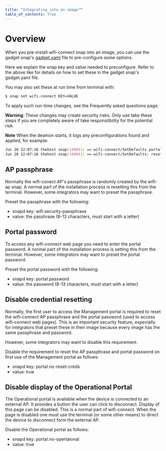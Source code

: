 ```yaml
---
title: "Integrating into an image""
table_of_contents: True
---
```


# Overview

When you pre-install wifi-connect snap into an image, you can use the gadget snap's [gadget.yaml](https://forum.snapcraft.io/t/the-gadget-snap/696) file to pre-configure some options.

Here we explain the snap key and value needed to preconfigure.  Refer to the above like for details on how to set these in the gadget snap's gadget.yaml file. 

You may also set these at run time from terminal with:

```bash
$ snap set wifi-connect KEY=VALUE
```

To apply such run-time changes, see the Frequently asked questions page.

**Warning**: These changes may create security risks. Only use take these steps if you are completely aware of take responsitbility for the potential risk.


**Note** When the deamon starts, it logs any preconfigurations found and applied, for example:

```bash
Jun 20 22:07:16 thehost snap[18004]: == wifi-connect/SetDefaults portal password being set
Jun 20 22:07:16 thehost snap[18004]: == wifi-connect/SetDefaults: reset creds requirement is now disabled
```

## AP passphrase

Normally the wifi-conect AP's passphrase is randomly created by the wifi-ap snap. A normal part of the installation process is resetting this from the terminal. However, some integrators may want to preset the passphrase. 

Preset the passphrase with the following:

 * snapd key: wifi.security-passphrase
 * value: the passhrase (8-13 characters, must start with a letter)

## Portal password 

To access any wifi-connect web page you need to enter the portal password. A normal part of the installation process is setting this from the terminal. However, some integrators may want to preset the portal password.  

Preset the portal password  with the following:

 * snapd key: portal.password
 * value: the password (8-13 characters, must start with a letter)

## Disable credential resetting

Normally, the first user to access the Management portal is required to reset the wifi-connect AP passphrase and the portal password (used to access wifi-connect web pages). This is an important security feature, especially for integrators that preset these in their image because every image has the same passphrase and password. 

However, some integrators may want to disable this requirement. 

Disable the requirement to reset the AP passphrase and portal password on first use of the Management portal as follows:
 
 * snapd key: portal.no-reset-creds
 * value: true

## Disable display of the Operational Portal

The Operational portal is available when the device is connected to an external AP. It provides a button the user can click to disconnect. Display of this page can be disabled. This is a normal part of wifi-connect. When the page is disabled one must use the terminal (or some other means) to direct the device to disconnect form the external AP.

Disable the Operational portal as follows:

 * snapd key: portal.no-opertaional
 * value: true





